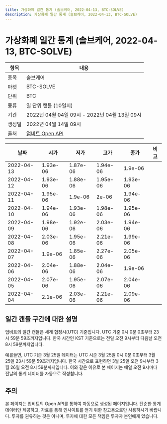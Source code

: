 ```yaml
---
title: 가상화폐 일간 통계 (솔브케어, 2022-04-13, BTC-SOLVE)
description: 가상화폐 일간 통계 (솔브케어, 2022-04-13, BTC-SOLVE)
---
```



가상화폐 일간 통계 (솔브케어, 2022-04-13, BTC-SOLVE)
===

|항목|내용|
|--|--|
|종목|솔브케어|
|마켓|BTC-SOLVE|
|단위|BTC|
|종류|일 단위 캔들 (10일치)|
|기간|2022년 04월 04일 09시 - 2022년 04월 13일 09시|
|생성일|2022년 04월 14일 09시|
|출처|[업비트 Open API](https://docs.upbit.com)|


|날짜|시가|저가|고가|종가|비고|
|--|--|--|--|--|--|
|2022-04-13|1.93e-06|1.87e-06|1.94e-06|1.9e-06|    |
|2022-04-12|1.93e-06|1.88e-06|1.95e-06|1.93e-06|    |
|2022-04-11|1.95e-06|1.9e-06|2e-06|1.94e-06|    |
|2022-04-10|1.94e-06|1.93e-06|1.98e-06|1.95e-06|    |
|2022-04-09|1.98e-06|1.92e-06|2.03e-06|1.94e-06|    |
|2022-04-08|2.03e-06|1.95e-06|2.21e-06|1.99e-06|    |
|2022-04-07|1.9e-06|1.85e-06|2.27e-06|2.05e-06|    |
|2022-04-06|2.04e-06|1.88e-06|2.04e-06|1.9e-06|    |
|2022-04-05|2.07e-06|1.95e-06|2.07e-06|2.04e-06|    |
|2022-04-04|2.1e-06|2.03e-06|2.21e-06|2.09e-06|    |


일간 캔들 구간에 대한 설명
---


업비트의 일간 캔들은 세계 협정시(UTC) 기준입니다. 
UTC 기준 0시 0분 0초부터 23시 59분 59초까지입니다. 
한국 시간인 KST 기준으로는 전일 오전 9시부터 다음날 오전 8시 59분까지입니다. 


예를들면, UTC 기준 3월 25일 데이터는 UTC 시준 3월 25일 0시 0분 0초부터 3월 25일 23시 59분 59초까지입니다. 
한국 시간으로 표현하면 3월 25일 오전 9시부터 3월 26일 오전 8시 59분까지입니다. 
이와 같은 이유로 본 페이지는 매일 오전 9시마다 전날의 통계 데이터를 자동으로 작성합니다. 


주의
---


본 페이지는 업비트의 Open API를 통하여 자동으로 생성된 페이지입니다. 
단순한 통계 데이터만 제공하고, 자료를 통해 인사이트를 얻기 위한 참고용으로만 사용하시기 바랍니다. 
투자를 권유하는 것은 아니며, 투자에 대한 모든 책임은 투자자 본인에게 있습니다. 
